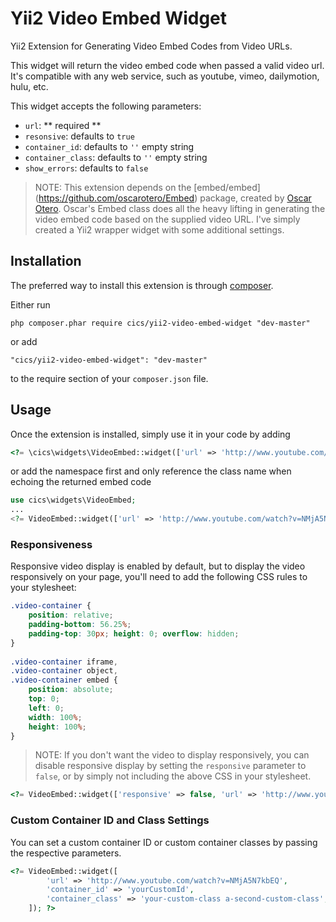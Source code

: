 Yii2 Video Embed Widget
=====================
Yii2 Extension for Generating Video Embed Codes from Video URLs.

This widget will return the video embed code when passed a valid video url. It's compatible with any web service, such as youtube, vimeo, dailymotion, hulu, etc.

This widget accepts the following parameters:
- `url`: 				** required **
- `resonsive`: 			defaults to `true`
- `container_id`: 		defaults to `''` empty string
- `container_class`: 	defaults to `''` empty string
- `show_errors`: 		defaults to `false`

> NOTE: This extension depends on the [embed/embed] (https://github.com/oscarotero/Embed) package, created by [Oscar Otero](https://github.com/oscarotero). Oscar's Embed class does all the heavy lifting in generating the video embed code based on the supplied video URL.  I've simply created a Yii2 wrapper widget with some additional settings.  

Installation
------------

The preferred way to install this extension is through [composer](http://getcomposer.org/download/).

Either run

```
php composer.phar require cics/yii2-video-embed-widget "dev-master"
```

or add

```
"cics/yii2-video-embed-widget": "dev-master"
```

to the require section of your `composer.json` file.


Usage
-----

Once the extension is installed, simply use it in your code by adding

```php
<?= \cics\widgets\VideoEmbed::widget(['url' => 'http://www.youtube.com/watch?v=NMjA5N7kbEQ', 'show_errors' => true]); ?>
```

or add the namespace first and only reference the class name when echoing the returned embed code

```php
use cics\widgets\VideoEmbed;
...
<?= VideoEmbed::widget(['url' => 'http://www.youtube.com/watch?v=NMjA5N7kbEQ']); ?>
```

### Responsiveness
Responsive video display is enabled by default, but to display the video responsively on your page, you'll need to add the following CSS rules to your stylesheet:
```css
.video-container {
    position: relative;
    padding-bottom: 56.25%;
    padding-top: 30px; height: 0; overflow: hidden;
}
 
.video-container iframe,
.video-container object,
.video-container embed {
    position: absolute;
    top: 0;
    left: 0;
    width: 100%;
    height: 100%;
}
```
> NOTE: If you don't want the video to display responsively, you can disable responsive display by setting the `responsive` parameter to `false`, or by simply not including the above CSS in your stylesheet.
```php
<?= VideoEmbed::widget(['responsive' => false, 'url' => 'http://www.youtube.com/watch?v=NMjA5N7kbEQ']); ?>
```

### Custom Container ID and Class Settings
You can set a custom container ID or custom container classes by passing the respective parameters.
```php
<?= VideoEmbed::widget([
		'url' => 'http://www.youtube.com/watch?v=NMjA5N7kbEQ',
		'container_id' => 'yourCustomId',
		'container_class' => 'your-custom-class a-second-custom-class',
	]); ?>
```